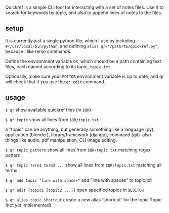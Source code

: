 Quickref is a simple CLI tool for interacting with a set of notes files. Use it to search for keywords by topic, and also to append lines of notes to the files.

## setup

It is currently just a single python file, which I use by including `#!/usr/local/bin/python`, and defining `alias qr="/path/to/quickref.py"`, because I like terse commands.

Define the environment variable `QR`, which should be a path containing text files, each named according to its topic, `topic.txt`.

Optionally, make sure your `EDITOR` environment variable is up to date, and qr will check that if you use the `qr edit` command.

## usage
`$ qr`
  show available quickref files (in `$QR`)
  
`$ qr topic`
  show all lines from `$QR/topic.txt`

a "topic" can be anything, but generally something like a language (py), application (blender), library/framework (django), command (git). also things like audio, pdf manipulation, CLI image editing.
  
`$ qr topic pattern`
  show all lines from `$QR/topic.txt` matching regex pattern
  
`$ qr topic term1 term2 ...`
  show all lines from `$QR/topic.txt` matching all terms

`$ qr add topic "line with spaces"`
  add "line with spaces" to topic.txt

`$ qr edit [topic1 [topic2 ...]]`
  open specified topics in `$EDITOR`

`$ qr alias topic shortcut`
  create a new alias 'shortcut' for the topic 'topic' (not yet implemented)
